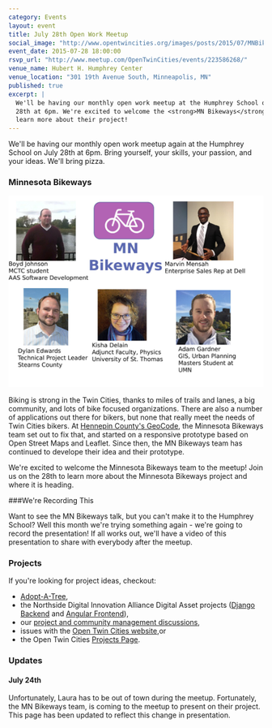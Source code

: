 ```yaml
---
category: Events
layout: event
title: July 28th Open Work Meetup
social_image: "http://www.opentwincities.org/images/posts/2015/07/MNBikeways.jpg"
event_date: 2015-07-28 18:00:00
rsvp_url: "http://www.meetup.com/OpenTwinCities/events/223586268/"
venue_name: Hubert H. Humphrey Center 
venue_location: "301 19th Avenue South, Minneapolis, MN"
published: true 
excerpt: |
  We'll be having our monthly open work meetup at the Humphrey School on July 
  28th at 6pm. We're excited to welcome the <strong>MN Bikeways</strong> team and
  learn more about their project!
---
```


We'll be having our monthly open work meetup again at the Humphrey School on
July 28th at 6pm. Bring yourself, your skills, your passion, and your ideas.
We'll bring pizza.

### Minnesota Bikeways

![Minnesota Bikeways Team](/images/posts/2015/07/MNBikeways.jpg)

Biking is strong in the Twin Cities, thanks to miles of trails and lanes, a big 
community, and lots of bike focused organizations. There are also a number of 
applications out there for bikers, but none that really meet the needs of Twin 
Cities bikers. At [Hennepin County's GeoCode](/2015/02/22/geocode-projects/#minnesota_bike_ways), 
the Minnesota Bikeways team set out to fix that, and started on a responsive 
prototype based on Open Street Maps and Leaflet. Since then, the MN Bikeways 
team has continued to develope their idea and their prototype. 

We're excited to welcome the Minnesota Bikeways team to the meetup! Join us on 
the 28th to learn more about the Minnesota Bikeways project and where it 
is heading.

###We're Recording This

Want to see the MN Bikeways talk, but you can't make it to the Humphrey School? 
Well this month we're trying something again - we're going to record the 
presentation! If all works out, we'll have a video of this presentation to 
share with everybody after the meetup.

### Projects

If you're looking for project ideas, checkout: 

- [Adopt-A-Tree](https://github.com/ballPointPenguin/adopt-a-tree),
- the Northside Digital Innovation Alliance Digital Asset projects 
  ([Django Backend](https://github.com/OpenTwinCities/ndia-django) and 
  [Angular Frontend](https://github.com/OpenTwinCities/ndia-angular)),
- our [project and community management discussions](http://bit.ly/manageOTC),
- issues with the [Open Twin Cities website](https://github.com/OpenTwinCities/opentwincities.github.com),or 
- the Open Twin Cities [Projects Page](/projects).

### Updates

#### July 24th

Unfortunately, Laura has to be out of town during the meetup. Fortunately, the
MN Bikeways team, is coming to the meetup to present on their project. This
page has been updated to reflect this change in presentation.
